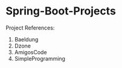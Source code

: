 # Spring-Boot-Projects

Project References:
1. Baeldung
2. Dzone
3. AmigosCode
4. SimpleProgramming
